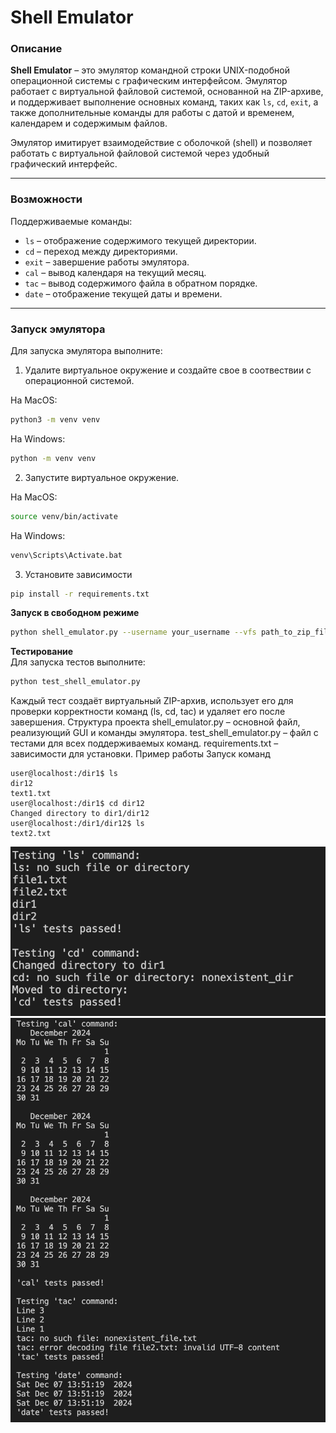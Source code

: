 # Shell Emulator

### Описание

**Shell Emulator** – это эмулятор командной строки UNIX-подобной операционной системы с графическим интерфейсом. Эмулятор работает с виртуальной файловой системой, основанной на ZIP-архиве, и поддерживает выполнение основных команд, таких как `ls`, `cd`, `exit`, а также дополнительные команды для работы с датой и временем, календарем и содержимым файлов.

Эмулятор имитирует взаимодействие с оболочкой (shell) и позволяет работать с виртуальной файловой системой через удобный графический интерфейс.

---

### Возможности

Поддерживаемые команды:

- `ls` – отображение содержимого текущей директории.
- `cd` – переход между директориями.
- `exit` – завершение работы эмулятора.
- `cal` – вывод календаря на текущий месяц.
- `tac` – вывод содержимого файла в обратном порядке.
- `date` – отображение текущей даты и времени.

---

### Запуск эмулятора

Для запуска эмулятора выполните:

1. Удалите виртуальное окружение и создайте свое в соотвествии с операционной системой.

На MacOS:
```bash
python3 -m venv venv
```

На Windows:
```bash
python -m venv venv
```

2. Запустите виртуальное окружение.

На MacOS:
```bash
source venv/bin/activate
```

На Windows:
```bash
venv\Scripts\Activate.bat
```

3. Установите зависимости

```bash
pip install -r requirements.txt
```


**Запуск в свободном режиме**
```bash
python shell_emulator.py --username your_username --vfs path_to_zip_file --script path_to_startup_script (optional)

```

**Тестирование**  
Для запуска тестов выполните:
```bash
python test_shell_emulator.py
```

Каждый тест создаёт виртуальный ZIP-архив, использует его для проверки корректности команд (ls, cd, tac) и удаляет его после завершения.
Структура проекта
shell_emulator.py – основной файл, реализующий GUI и команды эмулятора.
test_shell_emulator.py – файл с тестами для всех поддерживаемых команд.
requirements.txt – зависимости для установки.
Пример работы
Запуск команд

```plaintext
user@localhost:/dir1$ ls
dir12
text1.txt
user@localhost:/dir1$ cd dir12
Changed directory to dir1/dir12
user@localhost:/dir1/dir12$ ls
text2.txt
```
![Скриншот тестов](photo/tests.png)
![Скриншот тестов](photo/photo2.png)
